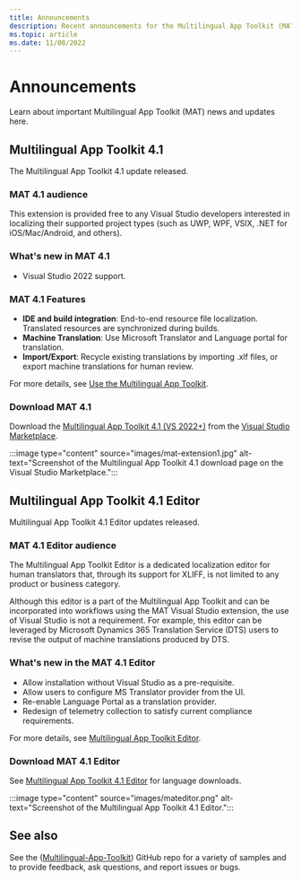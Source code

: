 ```yaml
---
title: Announcements
description: Recent announcements for the Multilingual App Toolkit (MAT).
ms.topic: article
ms.date: 11/08/2022
---
```


# Announcements

Learn about important Multilingual App Toolkit (MAT) news and updates here.

## Multilingual App Toolkit 4.1

The Multilingual App Toolkit 4.1 update released.

### MAT 4.1 audience

This extension is provided free to any Visual Studio developers interested in localizing their supported project types (such as UWP, WPF, VSIX, .NET for iOS/Mac/Android, and others).

### What's new in MAT 4.1

- Visual Studio 2022 support.

### MAT 4.1 Features

- **IDE and build integration**: End-to-end resource file localization. Translated resources are synchronized during builds.
- **Machine Translation**: Use Microsoft Translator and Language portal for translation.
- **Import/Export**: Recycle existing translations by importing .xlf files, or export machine translations for human review.

For more details, see [Use the Multilingual App Toolkit](use-mat.md).

### Download MAT 4.1

Download the [Multilingual App Toolkit 4.1 (VS 2022+)](https://marketplace.visualstudio.com/items?itemName=dts-publisher.mat2022) from the [Visual Studio Marketplace](https://marketplace.visualstudio.com/).

:::image type="content" source="images/mat-extension1.jpg" alt-text="Screenshot of the Multilingual App Toolkit 4.1 download page on the Visual Studio Marketplace.":::

## Multilingual App Toolkit 4.1 Editor

Multilingual App Toolkit 4.1 Editor updates released.

### MAT 4.1 Editor audience

The Multilingual App Toolkit Editor is a dedicated localization editor for human translators that, through its support for XLIFF, is not limited to any product or business category.

Although this editor is a part of the Multilingual App Toolkit and can be incorporated into workflows using the MAT Visual Studio extension, the use of Visual Studio is not a requirement. For example, this editor can be leveraged by Microsoft Dynamics 365 Translation Service (DTS) users to revise the output of machine translations produced by DTS.

### What's new in the MAT 4.1 Editor

- Allow installation without Visual Studio as a pre-requisite.
- Allow users to configure MS Translator provider from the UI.
- Re-enable Language Portal as a translation provider.
- Redesign of telemetry collection to satisfy current compliance requirements.

For more details, see [Multilingual App Toolkit Editor](multilingual-app-toolkit-editor-downloads.md).

### Download MAT 4.1 Editor

See [Multilingual App Toolkit 4.1 Editor](multilingual-app-toolkit-editor-downloads.md) for language downloads.

:::image type="content" source="images/mateditor.png" alt-text="Screenshot of the Multilingual App Toolkit 4.1 Editor.":::

## See also

See the ([Multilingual-App-Toolkit](https://github.com/microsoft/Multilingual-App-Toolkit)) GitHub repo for a variety of samples and to provide feedback, ask questions, and report issues or bugs.
